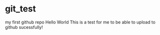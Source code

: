# git_test
my first github repo
Hello World
This is a test for me to be able to upload to github sucessfully!
